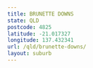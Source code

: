 ```yaml
---
title: BRUNETTE DOWNS
state: QLD
postcode: 4825
latitude: -21.017327
longitude: 137.432341
url: /qld/brunette-downs/
layout: suburb
---
```

